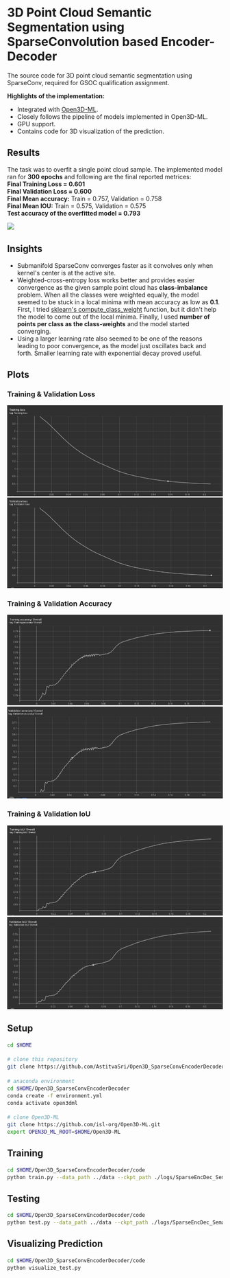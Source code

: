 # 3D Point Cloud Semantic Segmentation using SparseConvolution based Encoder-Decoder
The source code for 3D point cloud semantic segmentation using SparseConv, required for GSOC qualification assignment.


**Highlights of the implementation:**

* Integrated with [Open3D-ML](http://www.open3d.org/docs/release/open3d_ml.html).
* Closely follows the pipeline of models implemented in Open3D-ML.
* GPU support.
* Contains code for 3D visualization of the prediction.

## Results

The task was to overfit a single point cloud sample. The implemented model ran for **300 epochs** and following are the final reported metrices:\
**Final Training Loss = 0.601**\
**Final Validation Loss = 0.600**\
**Final Mean accuracy:** Train = 0.757, Validation = 0.758\
**Final Mean IOU:** Train = 0.575, Validation = 0.575\
**Test accuracy of the overfitted model = 0.793**

<kbd>
  <img src="https://github.com/AstitvaSri/Open3D_SparseConvEncoderDecoder/blob/main/pcd.gif" width="1920">
</kbd>

## Insights
* Submanifold SparseConv converges faster as it convolves only when kernel's center is at the active site.
* Weighted-cross-entropy loss works better and provides easier convergence as the given sample point cloud has **class-imbalance** problem. When all the classes were weighted equally, the model seemed to be stuck in a local minima with mean accuracy as low as **0.1**. First, I tried [sklearn's compute_class_weight](https://scikit-learn.org/stable/modules/generated/sklearn.utils.class_weight.compute_class_weight.html) function, but it didn't help the model to come out of the local minima. Finally, I used **number of points per class as the class-weights** and the model started converging.
* Using a larger learning rate also seemed to be one of the reasons leading to poor convergence, as the model just oscillates back and forth. Smaller learning rate with exponential decay proved useful.

## Plots
### Training & Validation Loss
<kbd>
  <img src="https://github.com/AstitvaSri/Open3D_SparseConvEncoderDecoder/blob/main/plots/train_loss.png">
</kbd>
<kbd>
  <img src="https://github.com/AstitvaSri/Open3D_SparseConvEncoderDecoder/blob/main/plots/val_loss.png">
</kbd>

### Training & Validation Accuracy
<kbd>
  <img src="https://github.com/AstitvaSri/Open3D_SparseConvEncoderDecoder/blob/main/plots/training_acc.png">
</kbd>
<kbd>
  <img src="https://github.com/AstitvaSri/Open3D_SparseConvEncoderDecoder/blob/main/plots/val_acc.png">
</kbd>

### Training & Validation IoU
<kbd>
  <img src="https://github.com/AstitvaSri/Open3D_SparseConvEncoderDecoder/blob/main/plots/training_IOU.png">
</kbd>
<kbd>
  <img src="https://github.com/AstitvaSri/Open3D_SparseConvEncoderDecoder/blob/main/plots/val_IOU.png">
</kbd>

## Setup

```bash
cd $HOME

# clone this repository
git clone https://github.com/AstitvaSri/Open3D_SparseConvEncoderDecoder.git

# anaconda environment
cd $HOME/Open3D_SparseConvEncoderDecoder
conda create -f environment.yml
conda activate open3dml

# clone Open3D-ML
git clone https://github.com/isl-org/Open3D-ML.git
export OPEN3D_ML_ROOT=$HOME/Open3D-ML
```

## Training
```bash
cd $HOME/Open3D_SparseConvEncoderDecoder/code
python train.py --data_path ../data --ckpt_path ./logs/SparseEncDec_Semantic3D_torch/checkpoint
```
## Testing
```bash
cd $HOME/Open3D_SparseConvEncoderDecoder/code
python test.py --data_path ../data --ckpt_path ./logs/SparseEncDec_Semantic3D_torch/checkpoint
```
## Visualizing Prediction
```bash
cd $HOME/Open3D_SparseConvEncoderDecoder/code
python visualize_test.py
```
